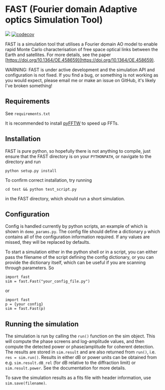 # FAST (Fourier domain Adaptive optics Simulation Tool)

![](https://github.com/ojdf/fast/actions/workflows/unit_test.yml/badge.svg)
[![codecov](https://codecov.io/gh/ojdf/fast/branch/main/graph/badge.svg?token=Z1U8JBPE48)](https://codecov.io/gh/ojdf/fast)

FAST is a simulation tool that utilises a Fourier domain AO model to enable rapid Monte Carlo characterisation of free space optical links between the Earth and satellites. For more details, see the paper [https://doi.org/10.1364/OE.458659](https://doi.org/10.1364/OE.458659).

WARNING: FAST is under active development and the simulation API and configuration is not fixed. If you find a bug, or something is not working as you would expect, please email me or make an issue on GitHub, it's likely I've broken something! 

## Requirements
See `requirements.txt`

It is recommended to install [pyFFTW](https://pypi.org/project/pyFFTW/) to speed up FFTs. 

## Installation
FAST is pure python, so hopefully there is not anything to compile, just ensure that the FAST directory is on your `PYTHONPATH`, or navigate to the directory and run 

`python setup.py install`

To confirm correct installation, try running 

`cd test && python test_script.py`

in the FAST directory, which should run a short simulation. 

## Configuration
Config is handled currently by python scripts, an example of which is shown in `demo_params.py`. The config file should define a dictionary `p` which contains all of the configuration information required. If any values are missed, they will be replaced by defaults. 

To start a simulation either in the python shell or in a script, you can either pass the filename of the script defining the config dictionary, or you can provide the dictionary itself, which can be useful if you are scanning through parameters. So
```
import fast
sim = fast.Fast("your_config_file.py")
```
or 
```
import fast
p = {your config}
sim = fast.Fast(p)
```
## Running the simulation 
The simulation is run by calling the `run()` function on the sim object. This will compute the phase screens and log-amplitude values, and then compute the detected power or phase/amplitude for coherent detection. The results are stored in `sim.result` and are also returned from `run()`, i.e. `res = sim.run()`. Results in either dB or power units can be obtained from e.g. `sim.result.dB_rel` (for dB relative to the diffraction limit) or `sim.result.power`. See the documentation for more details.

To save the simulation results as a fits file with header information, use `sim.save(filename)`.